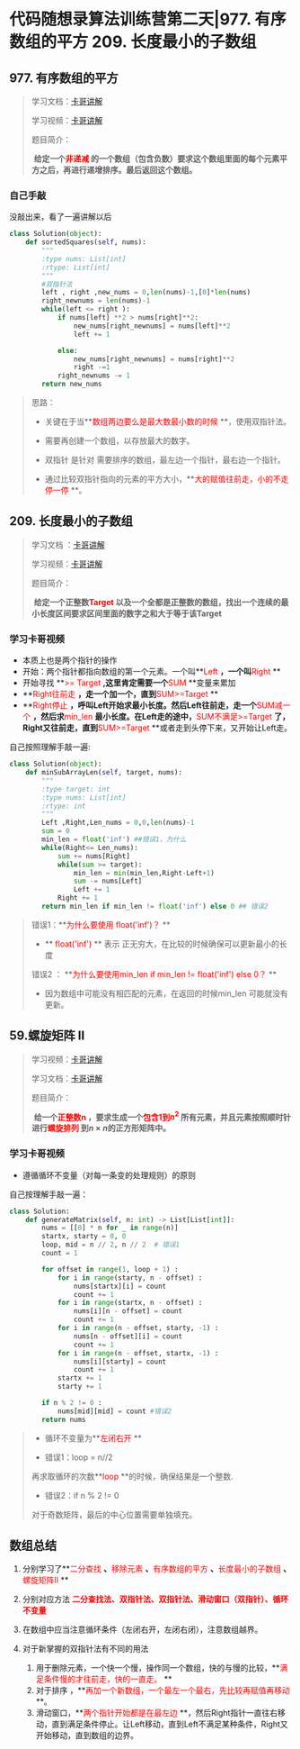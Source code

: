 # 代码随想录算法训练营第二天|977. 有序数组的平方 209. 长度最小的子数组

## 977. 有序数组的平方

>学习文档：[卡哥讲解](https://programmercarl.com/0977.%E6%9C%89%E5%BA%8F%E6%95%B0%E7%BB%84%E7%9A%84%E5%B9%B3%E6%96%B9.html#%E5%85%B6%E4%BB%96%E8%AF%AD%E8%A8%80%E7%89%88%E6%9C%AC)
>
>学习视频：[卡哥讲解](https://www.bilibili.com/video/BV1QB4y1D7ep/?vd_source=e7286a46021f9bac42b4a1d76b09fd72)
>
>题目简介：
>
>​	**给定一个<font color='red'>非递减</font> 的一个数组（包含负数）要求这个数组里面的每个元素平方之后，再进行递增排序。最后返回这个数组。**

### 自己手敲

没敲出来，看了一遍讲解以后

```python
class Solution(object):
    def sortedSquares(self, nums):
        """
        :type nums: List[int]
        :rtype: List[int]
        """
        #双指针法
        left , right ,new_nums = 0,len(nums)-1,[0]*len(nums)
        right_newnums = len(nums)-1
        while(left <= right ):
            if nums[left] **2 > nums[right]**2:
                new_nums[right_newnums] = nums[left]**2
                left += 1

            else:
                new_nums[right_newnums] = nums[right]**2
                right -=1
            right_newnums -= 1
        return new_nums
```

>思路：
>
>* 关键在于当**<font color='red'>数组两边要么是最大数最小数的时候</font> **，使用双指针法。
>
>* 需要再创建一个数组，以存放最大的数字。
>* 双指针 是针对 需要排序的数组，最左边一个指针，最右边一个指针。
>* 通过比较双指针指向的元素的平方大小，**<font color='red'>大的赋值往前走，小的不走停一停</font> **。

## 209. 长度最小的子数组

>学习文档 ：[卡哥讲解](https://leetcode.cn/problems/minimum-size-subarray-sum/)
>
>学习视频：[卡哥讲解](https://www.bilibili.com/video/BV1tZ4y1q7XE)
>
>题目简介：
>
>​	**给定一个正整数<font color='red'>Target</font> 以及一个全都是正整数的数组，找出一个连续的最小长度区间要求区间里面的数字之和大于等于该Target**

### 学习卡哥视频

* 本质上也是两个指针的操作
* 开始：两个指针都指向数组的第一个元素。一个叫**<font color='red'>Left</font> **，一个叫**<font color='red'>Right</font> **
* 开始寻找 **<font color='red'>>= Target</font> **,这里肯定需要一个**<font color='red'>SUM</font> **变量来累加
* **<font color='red'>Right往前走</font> **，走一个加一个，直到**<font color='red'>SUM>=Target</font> **
* **<font color='red'>Right停止</font> **，呼叫Left开始求最小长度。然后Left往前走，走一个**<font color='red'>SUM减一个</font> **，然后求**<font color='red'>min_len</font> **最小长度。在Left走的途中，**<font color='red'>SUM不满足>=Target</font> **了，Right又往前走，直到**<font color='red'>SUM>=Target</font> **或者走到头停下来，又开始让Left走。

自己按照理解手敲一遍:

```python
class Solution(object):
    def minSubArrayLen(self, target, nums):
        """
        :type target: int
        :type nums: List[int]
        :rtype: int
        """
        Left ,Right,Len_nums = 0,0,len(nums)-1
        sum = 0
        min_len = float('inf') ##错误1，为什么
        while(Right<= Len_nums):
            sum += nums[Right]
            while(sum >= target):
                min_len = min(min_len,Right-Left+1)
                sum -= nums[Left]
                Left += 1
            Right += 1
        return min_len if min_len != float('inf') else 0 ## 错误2
```

>错误1：**<font color='red'>为什么要使用 float('inf')？</font> **
>
>* **<font color='red'> float('inf')</font> ** 表示 正无穷大，在比较的时候确保可以更新最小的长度
>
>错误2 ： **<font color='red'>为什么要使用min_len if min_len != float('inf') else 0？</font> **
>
>* 因为数组中可能没有相匹配的元素，在返回的时候min_len 可能就没有更新。



## 59.螺旋矩阵 Ⅱ

>学习视频：[卡哥讲解](https://www.bilibili.com/video/BV1SL4y1N7mV/?spm_id_from=333.788&vd_source=e7286a46021f9bac42b4a1d76b09fd72)
>
>学习文档：[卡哥讲解](https://programmercarl.com/0059.%E8%9E%BA%E6%97%8B%E7%9F%A9%E9%98%B5II.html#%E5%85%B6%E4%BB%96%E8%AF%AD%E8%A8%80%E7%89%88%E6%9C%AC)
>
>题目简介：
>
>​	**给一个<font color='red'>正整数n</font> ，要求生成一个<font color='red'>包含1到$n^2$</font> 所有元素，并且元素按照顺时针进行<font color='red'>螺旋排列</font> 到$n\times n$的正方形矩阵中。**

### 学习卡哥视频

* 遵循循环不变量（对每一条变的处理规则）的原则

自己按理解手敲一遍：

```python
class Solution:
    def generateMatrix(self, n: int) -> List[List[int]]:
        nums = [[0] * n for _ in range(n)]
        startx, starty = 0, 0               
        loop, mid = n // 2, n // 2  # 错误1
        count = 1                           

        for offset in range(1, loop + 1) :      
            for i in range(starty, n - offset) :    
                nums[startx][i] = count
                count += 1
            for i in range(startx, n - offset) :    
                nums[i][n - offset] = count
                count += 1
            for i in range(n - offset, starty, -1) :  
                nums[n - offset][i] = count
                count += 1
            for i in range(n - offset, startx, -1) : 
                nums[i][starty] = count
                count += 1                
            startx += 1         
            starty += 1

        if n % 2 != 0 :			
            nums[mid][mid] = count #错误2
        return nums
```

>* 循环不变量为**<font color='red'>左闭右开</font> **
>
>* 错误1：loop = n//2
>
>  再求取循环的次数**<font color='red'>loop</font> **的时候，确保结果是一个整数.
>
>* 错误2：if n % 2 != 0 
>
>  对于奇数矩阵，最后的中心位置需要单独填充。
>
>



## 数组总结

1. 分别学习了**<font color='red'>二分查找</font> **、**<font color='red'>移除元素</font> **、**<font color='red'>有序数组的平方</font> **、**<font color='red'>长度最小的子数组</font> **、**<font color='red'>螺旋矩阵Ⅱ</font> **
2. 分别对应方法 **<font color='red'>二分查找法、双指针法、双指针法、滑动窗口（双指针）、循环不变量</font>**

3. 在数组中应当注意循环条件（左闭右开，左闭右闭），注意数组越界。
4. 对于新掌握的双指针法有不同的用法
   1. 用于删除元素，一个快一个慢，操作同一个数组，快的与慢的比较，**<font color='red'>满足条件慢的才往前走，快的一直走。</font> **
   2. 对于排序 ，**<font color='red'>再加一个新数组，一个最左一个最右，先比较再赋值再移动</font> **。
   3. 滑动窗口，**<font color='red'>两个指针开始都是在最左边</font> **，然后Right指针一直往右移动，直到满足条件停止。让Left移动，直到Left不满足某种条件，Right又开始移动，直到数组的边界。











